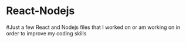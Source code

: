 # React-Nodejs

#Just a few React and Nodejs files that I worked on or am working on in order to improve my coding skills
